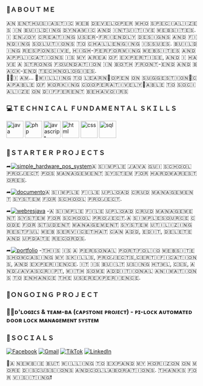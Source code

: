 <h3>👋ＡＢＯＵＴ ＭＥ</h3>

<div align="justify">
​🇦​​🇳​ ​🇪​​🇳​​🇹​​🇭​​🇺​​🇸​​🇮​​🇦​​🇸​​🇹​​🇮​​🇨​ ​🇼​​🇪​​🇧​ ​🇩​​🇪​​🇻​​🇪​​🇱​​🇴​​🇵​​🇪​​🇷​ ​🇼​​🇭​​🇴​ ​🇸​​🇵​​🇪​​🇨​​🇮​​🇦​​🇱​​🇮​​🇿​​🇪​​🇸​ ​🇮​​🇳​ ​🇧​​🇺​​🇮​​🇱​​🇩​​🇮​​🇳​​🇬​ ​🇩​​🇾​​🇳​​🇦​​🇲​​🇮​​🇨​ ​🇦​​🇳​​🇩​ ​🇮​​🇳​​🇹​​🇺​​🇮​​🇹​​🇮​​🇻​​🇪​ ​🇼​​🇪​​🇧​​🇸​​🇮​​🇹​​🇪​​🇸​. ​🇮​ ​🇪​​🇳​​🇯​​🇴​​🇾​ ​🇨​​🇷​​🇪​​🇦​​🇹​​🇮​​🇳​​🇬​ ​🇺​​🇸​​🇪​​🇷​-​🇫​​🇷​​🇮​​🇪​​🇳​​🇩​​🇱​​🇾​ ​🇩​​🇪​​🇸​​🇮​​🇬​​🇳​​🇸​ ​🇦​​🇳​​🇩​ ​🇫​​🇮​​🇳​​🇩​​🇮​​🇳​​🇬​ ​🇸​​🇴​​🇱​​🇺​​🇹​​🇮​​🇴​​🇳​​🇸​ ​🇹​​🇴​ ​🇨​​🇭​​🇦​​🇱​​🇱​​🇪​​🇳​​🇬​​🇮​​🇳​​🇬​ ​🇮​​🇸​​🇸​​🇺​​🇪​​🇸​. ​🇧​​🇺​​🇮​​🇱​​🇩​​🇮​​🇳​​🇬​ ​🇷​​🇪​​🇸​​🇵​​🇴​​🇳​​🇸​​🇮​​🇻​​🇪​, ​🇭​​🇮​​🇬​​🇭​-​🇵​​🇪​​🇷​​🇫​​🇴​​🇷​​🇲​​🇮​​🇳​​🇬​ ​🇼​​🇪​​🇧​​🇸​​🇮​​🇹​​🇪​​🇸​ ​🇦​​🇳​​🇩​ ​🇦​​🇵​​🇵​​🇱​​🇮​​🇨​​🇦​​🇹​​🇮​​🇴​​🇳​​🇸​ ​🇮​​🇸​ ​🇲​​🇾​ ​🇦​​🇷​🇪​​🇦​ ​🇴​​🇫​ ​🇪​​🇽​​🇵​​🇪​​🇷​​🇹​​🇮​​🇸​​🇪​, ​🇦​​🇳​​🇩​ ​🇮​ ​🇭​​🇦​​🇻​​🇪​ ​🇦​ ​🇸​​🇹​​🇷​​🇴​​🇳​​🇬​ ​🇫​​🇴​​🇺​​🇳​​🇩​​🇦​​🇹​​🇮​​🇴​​🇳​ ​🇮​​🇳​ ​🇧​​🇴​​🇹​​🇭​ ​🇫​​🇷​​🇴​​🇳​​🇹​-​🇪​​🇳​​🇩​ ​🇦​​🇳​​🇩​ ​🇧​​🇦​​🇨​​🇰​-​🇪​​🇳​​🇩​ ​🇹​​🇪​​🇨​​🇭​​🇳​​🇴​​🇱​​🇴​​🇬​​🇮​​🇪​​🇸​. 
</div>
<div style="text-align: left;">
🙋‍♂️​🇮​ ​🇦​​🇲​...
📌🇼​​🇮​​🇱​​🇱​​🇮​​🇳​​🇬​ ​🇹​​🇴​ ​🇱​​🇪​​🇦​​🇷​​🇳​
​📌🇴​​🇵​​🇪​​🇳​ ​🇴​​🇳​ ​🇸​​🇺​​🇬​​🇬​​🇪​​🇸​​🇹​​🇮​​🇴​​🇳​
📌🇨​​🇦​​🇵​​🇦​​🇧​​🇱​​🇪​ ​🇴​​🇫​ ​🇼​​🇴​​🇷​​🇰​​🇮​​🇳​​🇬​ ​🇨​​🇴​​🇴​​🇵​​🇪​​🇷​​🇦​​🇹​​🇮​​🇻​​🇪​​🇱​​🇾​
​📌🇦​​🇧​​🇱​​🇪​ ​🇹​​🇴​ ​🇸​​🇴​​🇨​​🇮​​🇦​​🇱​​🇮​​🇿​​🇪​ ​🇴​​🇳​ ​🇩​​🇮​​🇫​​🇫​​🇪​​🇷​​🇪​​🇳​​🇹​ ​🇧​​🇪​​🇭​​🇦​​🇻​​🇴​​🇮​​🇷​​🇸​
</div>

<h3>💻ＴＥＣＨＮＩＣＡＬ ＦＵＮＤＡＭＥＮＴＡＬ ＳＫＩＬＬＳ</h3>
<p align="left">
<img src="https://cdn.jsdelivr.net/gh/devicons/devicon@latest/icons/java/java-original.svg" alt="java" width="45" height="45"/>
<img src="https://cdn.jsdelivr.net/gh/devicons/devicon@latest/icons/php/php-original.svg" alt="php" width="45" height="45"/>
<img src="https://cdn.jsdelivr.net/gh/devicons/devicon@latest/icons/javascript/javascript-original.svg" alt="javascript" width="45" height="45"/>
<img src="https://cdn.jsdelivr.net/gh/devicons/devicon@latest/icons/html5/html5-original.svg" alt="html" width="45" height="45"/>
<img src="https://cdn.jsdelivr.net/gh/devicons/devicon@latest/icons/css3/css3-original.svg" alt="css" width="45" height="45"/>
<img src="https://cdn.jsdelivr.net/gh/devicons/devicon@latest/icons/mysql/mysql-original-wordmark.svg" alt="sql" width="45" height="45" />
</p>

<h3>📝ＳＴＡＲＴＥＲ ＰＲＯＪＥＣＴＳ</h3>

➦<a href="https://github.com/maximo-24/simple_java_hardware_store_pos_management_system.git"><img src="https://img.shields.io/badge/Simple%20Hardware%20POS%20System%20-%20%23FFFFFF?style=flat&logoColor=%23&logoSize=auto&color=%233dbe25" alt="simple_hardware_pos_system" /></a> ​🇦​ ​🇸​​🇮​​🇲​​🇵​​🇱​​🇪​ ​🇯​​🇦​​🇻​​🇦​ ​🇬​​🇺​​🇮​ ​🇸​​🇨​​🇭​​🇴​​🇴​​🇱​ ​🇵​​🇷​​🇴​​🇯​​🇪​​🇨​​🇹​ ​🇵​​🇴​​🇸​ ​🇲​​🇦​​🇳​​🇦​​🇬​​🇪​​🇲​​🇪​​🇳​​🇹​ ​🇸​​🇾​​🇸​​🇹​​🇪​​🇲​ ​🇫​​🇴​​🇷​ ​🇭​​🇦​​🇷​​🇩​​🇼​​🇦​​🇷​​🇪​ ​🇸​​🇹​​🇴​​🇷​​🇪​​🇸​.

➦<a href="https://github.com/maximo-24/documento_crud_system.git"><img src="https://img.shields.io/badge/DOCUMENTO%20-%20%231dd3dd?style=flat" alt="documento" /></a> ​🇦​ ​🇸​​🇮​​🇲​​🇵​​🇱​​🇪​ ​🇫​​🇮​​🇱​​🇪​ ​🇺​​🇵​​🇱​​🇴​​🇦​​🇩​ ​🇨​​🇷​​🇺​​🇩​ ​🇲​​🇦​​🇳​​🇦​​🇬​​🇪​​🇲​​🇪​​🇳​​🇹​ ​🇸​​🇾​​🇸​​🇹​​🇪​​🇲​ ​🇫​​🇴​​🇷​ ​🇸​​🇨​​🇭​​🇴​​🇴​​🇱​ ​🇵​​🇷​​🇴​​🇯​​🇪​​🇨​​🇹​.

➦<a href="https://github.com/maximo-24/simple_student_manage_sys-RESTful-web-service_JAVA.git"><img src="https://img.shields.io/badge/Simple%20Student%20Management%20RESTful%20Web%20Service%20-%20%231c53bb" alt="webresjava" /></a> -​🇦​ ​🇸​​🇮​​🇲​​🇵​​🇱​​🇪​ ​🇫​​🇮​​🇱​​🇪​ ​🇺​​🇵​​🇱​​🇴​​🇦​​🇩​ ​🇨​​🇷​​🇺​​🇩​ ​🇲​​🇦​​🇳​​🇦​​🇬​​🇪​​🇲​​🇪​​🇳​​🇹​ ​🇸​​🇾​​🇸​​🇹​​🇪​​🇲​ ​🇫​​🇴​​🇷​ ​🇸​​🇨​​🇭​​🇴​​🇴​​🇱​ ​🇵​​🇷​​🇴​​🇯​​🇪​​🇨​​🇹​.​🇦​ ​🇸​​🇮​​🇲​​🇵​​🇱​​🇪​ ​🇸​​🇴​​🇺​​🇷​​🇨​​🇪​ ​🇨​​🇴​​🇩​​🇪​ ​🇫​​🇴​​🇷​ ​🇸​​🇹​​🇺​​🇩​​🇪​​🇳​​🇹​ ​🇲​​🇦​​🇳​​🇦​​🇬​​🇪​​🇲​​🇪​​🇳​​🇹​ ​🇸​​🇾​​🇸​​🇹​​🇪​​🇲​ ​🇺​​🇹​​🇮​​🇱​​🇮​​🇿​​🇮​​🇳​​🇬​ ​🇷​​🇪​​🇸​​🇹​​🇫​​🇺​​🇱​ ​🇼​​🇪​​🇧​ ​🇸​​🇪​​🇷​​🇻​​🇮​​🇨​​🇪​ ​🇹​​🇭​​🇦​​🇹​ ​🇨​​🇦​​🇳​ ​🇦​​🇩​​🇩​, ​🇪​​🇩​​🇮​​🇹​, ​🇩​​🇪​​🇱​​🇪​​🇹​​🇪​ ​🇦​​🇳​​🇩​ ​🇺​​🇵​​🇩​​🇦​​🇹​​🇪​ ​🇷​​🇪​​🇨​​🇴​​🇷​​🇩​​🇸​.

➦<a href="https://github.com/maximo-24/mark-fulledo-portfolio.git"><img src="https://img.shields.io/badge/Portfolio%20-%20%23de9009?style=flat" alt="portfolio" /></a> -​🇹​​🇭​​🇮​​🇸​ ​🇮​​🇸​ ​🇦​ ​🇵​​🇪​​🇷​​🇸​​🇴​​🇳​​🇦​​🇱​ ​🇵​​🇴​​🇷​​🇹​​🇫​​🇴​​🇱​​🇮​​🇴​ ​🇼​​🇪​​🇧​​🇸​​🇮​​🇹​​🇪​ ​🇸​​🇭​​🇴​​🇼​​🇨​​🇦​​🇸​​🇮​​🇳​​🇬​ ​🇲​​🇾​ ​🇸​​🇰​​🇮​​🇱​​🇱​​🇸​, ​🇵​​🇷​​🇴​​🇯​​🇪​​🇨​​🇹​​🇸​, ​🇨​​🇪​​🇷​​🇹​​🇮​​🇫​​🇮​​🇨​​🇦​​🇹​​🇮​​🇴​​🇳​​🇸​, ​🇦​​🇳​​🇩​ ​🇪​​🇽​​🇵​​🇪​​🇷​​🇮​​🇪​​🇳​​🇨​​🇪​. ​🇮​​🇹​ ​🇮​​🇸​ ​🇧​​🇺​​🇮​​🇱​​🇹​ ​🇺​​🇸​​🇮​​🇳​​🇬​ ​🇭​​🇹​​🇲​​🇱​, ​🇨​​🇸​​🇸​, ​🇦​​🇳​​🇩​ ​🇯​​🇦​​🇻​​🇦​​🇸​​🇨​​🇷​​🇮​​🇵​​🇹​, ​🇼​​🇮​​🇹​​🇭​ ​🇸​​🇴​​🇲​​🇪​ ​🇦​​🇩​​🇩​​🇮​​🇹​​🇮​​🇴​​🇳​​🇦​​🇱​ ​🇦​​🇳​​🇮​​🇲​​🇦​​🇹​​🇮​​🇴​​🇳​​🇸​ ​🇹​​🇴​ ​🇪​​🇳​​🇭​​🇦​​🇳​​🇨​​🇪​ ​🇹​​🇭​​🇪​ ​🇺​​🇸​​🇪​​🇷​ ​🇪​​🇽​​🇵​​🇪​​🇷​​🇮​​🇪​​🇳​​🇨​​🇪​.

<h3>📣ＯＮＧＯＩＮＧ ＰＲＯＪＥＣＴ</h3>

<h3>👨‍🏫ᴅ'ʟᴏɢɪᴄꜱ & ᴛᴇᴀᴍ-ʙᴀ (ᴄᴀᴘꜱᴛᴏɴᴇ ᴘʀᴏᴊᴇᴄᴛ) - ᴘɪ-ʟᴏᴄᴋ ᴀᴜᴛᴏᴍᴀᴛᴇᴅ ᴅᴏᴏʀ ʟᴏᴄᴋ ᴍᴀɴᴀɢᴇᴍᴇɴᴛ ꜱʏꜱᴛᴇᴍ</h3>

<h3>📱ＳＯＣＩＡＬＳ</h3>

[![Facebook](https://img.shields.io/badge/Facebook-%230866FF?style=for-the-badge&logo=facebook&logoSize=AUTO)](https://www.facebook.com/markangelo.fulledo)
[![Gmail](https://img.shields.io/badge/Gmail-d5d5d5?style=for-the-badge&logo=gmail&logoColor=0A0209)](mailto:markangelofulledo@gmail.com)
[![TikTok](https://img.shields.io/badge/TikTok-%20%23EE1D52?style=for-the-badge&logo=tiktok)](https://www.tiktok.com/@maximuzt24)
[![LinkedIn](https://img.shields.io/badge/LinkedIn%20-%20%230077B5?style=for-the-badge)](https://www.linkedin.com/in/mark-angelo-fulledo/)

📢​🇦​ ​🇳​​🇪​​🇼​​🇧​​🇮​​🇪​ ​🇧​​🇺​​🇹​ ​🇼​​🇮​​🇱​​🇱​​🇮​​🇳​​🇬​ ​🇹​​🇴​ ​🇪​​🇽​​🇵​​🇦​​🇳​​🇩​ ​🇲​​🇾​ ​🇭​​🇴​​🇷​​🇮​​🇿​​🇴​​🇳​ ​🇴​​🇳​ ​🇲​​🇴​​🇷​​🇪​ ​🇩​​🇮​​🇸​​🇨​​🇺​​🇸​​🇸​​🇮​​🇴​​🇳​​🇸​ ​🇦​​🇳​​🇩​ ​🇨​​🇴​​🇱​​🇱​​🇦​​🇧​​🇴​​🇷​​🇦​​🇹​​🇮​​🇴​​🇳​​🇸​. ​🇹​​🇭​​🇦​​🇳​​🇰​​🇸​ ​🇫​​🇴​​🇷​ ​🇻​​🇮​​🇸​​🇮​​🇹​​🇮​​🇳​​🇬​❗

